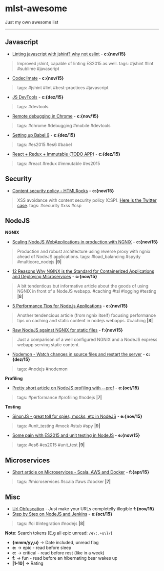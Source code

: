 mlst-awesome
===================
Just my own awesome list

----------


Javascript
-------------
- [Linting javascript with jshint? why not eslint](http://eslint.org/) - **c:{nov/15}**
 > Improved jshint, capable of linting ES2015 as well. tags: #jshint #lint #sublime #javascript

- [Codeclimate](https://github.com/codeclimate/codeclimate) - **c:{nov/15}**
 > tags: #jshint #lint #best-practices #javascript

- [JS DevTools](https://medium.com/javascript-scene/must-see-javascript-dev-tools-that-put-other-dev-tools-to-shame-aca6d3e3d925#.ma642rs7p) - **c:{dez/15}**
 > tags: #devtools 

- [Remote debugging in Chrome](https://developer.chrome.com/devtools/docs/remote-debugging) - **c:{nov/15}**
 > tags: #chrome #debugging #mobile #devtools

- [Setting up Babel 6](http://www.2ality.com/2015/11/configuring-babel6.html?utm_source=javascriptweekly&utm_medium=email) - **c:{dez/15}**
 > tags: #es2015 #es6 #babel

- [React + Redux + Immutable (TODO APP)](http://www.sitepoint.com/how-to-build-a-todo-app-using-react-redux-and-immutable-js/?utm_source=javascriptweekly&utm_medium=email) - **c:{dez/15}**
 > tags: #react #redux #immutable #es2015


Security
-------------
- [Content security policy - HTMLRocks](http://www.html5rocks.com/en/tutorials/security/content-security-policy/) - **c:{nov/15}**
 > XSS avoidance with content security policy (CSP). [Here is the Twitter case](https://blog.twitter.com/2011/improving-browser-security-with-csp). tags: #security #xss #csp



NodeJS
-------------

**NGNIX**

- [Scaling NodeJS WebApplications in production with NGNIX](http://cjihrig.com/blog/scaling-node-js-applications/) - **c:{nov/15}**
 > Production and robust architecture using reverse proxy with ngnix ahead of NodeJS applications. tags: #load_balancing #spydy #multicore_nodejs **|9|**
- [12 Reasons Why NGINX is the Standard for Containerized Applications and Deploying Microservices](https://www.nginx.com/blog/12-reasons-why-nginx-is-the-standard-for-containerized-applications-and-deploying-microservices/#gs.rcOL63s) - **c:{nov/15}** 
> A bit tendentious but informative article about the goods of using NGNIX in front of a NodeJS webapp. #caching #tsl #logging #testing **|8|**
- [5 Performance Tips for Node.js Applications](https://www.nginx.com/blog/5-performance-tips-for-node-js-applications/?utm_source=nodeweekly&utm_medium=email#gs.xuTJR5s) - **c:{nov/15}** 
> Another tendencious article (from ngnix itself) focusing performance tips on caching and static content in nodejs webapps. #caching **|8|**
- [Raw NodeJS against NGNIX for static files](http://stackoverflow.com/questions/9967887/node-js-itself-or-nginx-frontend-for-serving-static-files) - **f:{nov/15}** 
> Just a comparison of a well configured NGNIX and a NodeJS express webapp serving static content.

- [Nodemon - Watch changes in source files and restart the server](http://nodemon.io/) - **c:{dez/15}**
 > tags: #nodejs #nodemon


**Profiling**
- [Pretty short article on NodeJS profiling with --prof](https://developer.atlassian.com/blog/2015/10/profiling-node-apps/?utm_source=nodeweekly&utm_medium=email) - **e:{oct/15}** 
> tags: #performance #profiling #nodejs **|7|**


**Testing**

- [SinonJS - great toll for spies, mocks, etc in NodeJS](http://sinonjs.org/) - **e:{nov/15}** 
> tags: #unit_testing #mock #stub #spy **|9|**
- [Some pain with ES2015 and unit testing in NodeJS](http://www.technology-ebay.de/the-teams/mobile-de/blog/nodejs-es6-war-story-2?utm_source=nodeweekly&utm_medium=email) - **e:{nov/15}** 
> tags: #es6 #es2015 #unit_test **|9|**

Microservices
-------------
- [Short article on Microservices - Scala, AWS and Docker](http://www.infoq.com/news/2015/04/scaling-microservices-gilt) - **f:{apr/15}** 
> tags: #microservices #scala #aws #docker **|7|**


Misc
-------------
- [Url Obfuscation](http://www.pc-help.org/obscure.htm) - Just make your URLs completelly illegible **f:{nov/15}** 
- [Step by Step on NodeJS and Jenkins](https://strongloop.com/strongblog/roll-your-own-node-js-ci-server-with-jenkins-part-1/) - **e:{oct/15}** 
> tags: #ci #integration #nodejs **|8|**






**Note:** Search tokens (E.g all epic unread: `/e\:.+u\}/`)
- **{mmm/yy,u}** -> Date included, unread flag
- **e:** -> epic - read before sleep
- **c:** -> critical - read before rest (like in a week)
- **f:** -> fun - read before an hibernating bear wakes up
- **|1-10|** -> Rating
